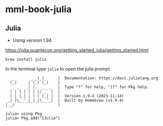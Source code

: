 # mml-book-julia

## Julia

* Using version 1.94

https://julia.quantecon.org/getting_started_julia/getting_started.html

```
brew install julia
```

In the terminal type `julia` to open the julia prompt

```
   _       _ _(_)_     |  Documentation: https://docs.julialang.org
  (_)     | (_) (_)    |
   _ _   _| |_  __ _   |  Type "?" for help, "]?" for Pkg help.
  | | | | | | |/ _` |  |
  | | |_| | | | (_| |  |  Version 1.9.4 (2023-11-14)
 _/ |\__'_|_|_|\__'_|  |  Built by Homebrew (v1.9.4)
|__/                   |

julia> using Pkg
julia> Pkg.add("IJulia") 
```



